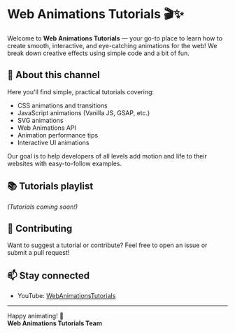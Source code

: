 # Web Animations Tutorials 🎬✨

Welcome to **Web Animations Tutorials** — your go-to place to learn how to create smooth, interactive, and eye-catching animations for the web!
We break down creative effects using simple code and a bit of fun.

## 🚀 About this channel

Here you'll find simple, practical tutorials covering:

- CSS animations and transitions  
- JavaScript animations (Vanilla JS, GSAP, etc.)  
- SVG animations  
- Web Animations API  
- Animation performance tips  
- Interactive UI animations

Our goal is to help developers of all levels add motion and life to their websites with easy-to-follow examples.

## 📚 Tutorials playlist
_(Tutorials coming soon!)_

## 🤝 Contributing

Want to suggest a tutorial or contribute? Feel free to open an issue or submit a pull request!

## 📫 Stay connected

- YouTube: [WebAnimationsTutorials](https://www.youtube.com/@WebAnimationsTutorials)  

---

Happy animating! 🎉  
**Web Animations Tutorials Team**
